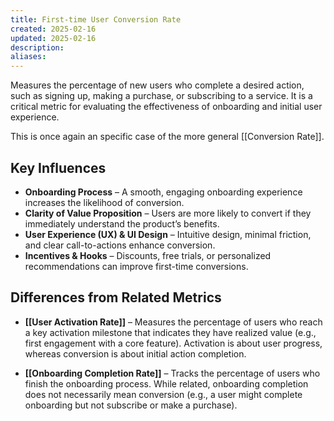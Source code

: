 ```yaml
---
title: First-time User Conversion Rate
created: 2025-02-16
updated: 2025-02-16
description: 
aliases: 
---
```

Measures the percentage of new users who complete a desired action, such as signing up, making a purchase, or subscribing to a service. It is a critical metric for evaluating the effectiveness of onboarding and initial user experience.

This is once again an specific case of the more general [[Conversion Rate]].

## Key Influences

- **Onboarding Process** – A smooth, engaging onboarding experience increases the likelihood of conversion.
- **Clarity of Value Proposition** – Users are more likely to convert if they immediately understand the product’s benefits.
- **User Experience (UX) & UI Design** – Intuitive design, minimal friction, and clear call-to-actions enhance conversion.
- **Incentives & Hooks** – Discounts, free trials, or personalized recommendations can improve first-time conversions.

## Differences from Related Metrics

- **[[User Activation Rate]]** – Measures the percentage of users who reach a key activation milestone that indicates they have realized value (e.g., first engagement with a core feature). Activation is about user progress, whereas conversion is about initial action completion.
    
- **[[Onboarding Completion Rate]]** – Tracks the percentage of users who finish the onboarding process. While related, onboarding completion does not necessarily mean conversion (e.g., a user might complete onboarding but not subscribe or make a purchase).
